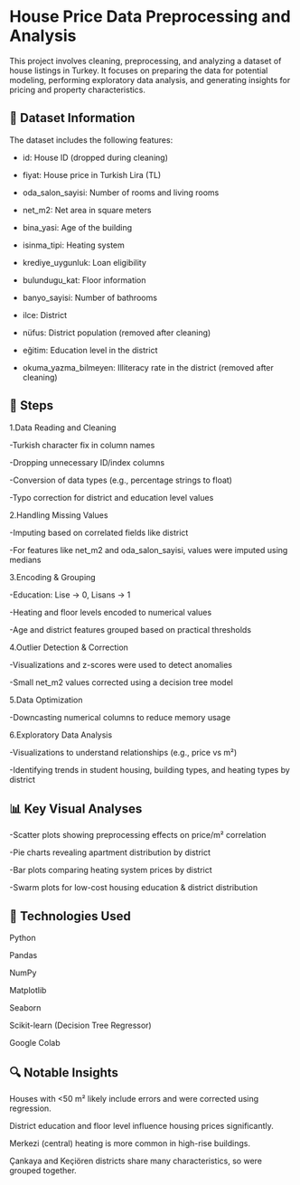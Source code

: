 # House Price Data Preprocessing and Analysis
This project involves cleaning, preprocessing, and analyzing a dataset of house listings in Turkey. It focuses on preparing the data for potential modeling, performing exploratory data analysis, 
and generating insights for pricing and property characteristics.

## 📁 Dataset Information

The dataset includes the following features:

* id: House ID (dropped during cleaning)

* fiyat: House price in Turkish Lira (TL)

* oda_salon_sayisi: Number of rooms and living rooms

* net_m2: Net area in square meters

* bina_yasi: Age of the building

* isinma_tipi: Heating system

* krediye_uygunluk: Loan eligibility

* bulundugu_kat: Floor information

* banyo_sayisi: Number of bathrooms

* ilce: District

* nüfus: District population (removed after cleaning)

* eğitim: Education level in the district

* okuma_yazma_bilmeyen: Illiteracy rate in the district (removed after cleaning)

## 🔧 Steps

1.Data Reading and Cleaning

-Turkish character fix in column names

-Dropping unnecessary ID/index columns

-Conversion of data types (e.g., percentage strings to float)

-Typo correction for district and education level values

2.Handling Missing Values

-Imputing based on correlated fields like district

-For features like net_m2 and oda_salon_sayisi, values were imputed using medians

3.Encoding & Grouping

-Education: Lise → 0, Lisans → 1

-Heating and floor levels encoded to numerical values

-Age and district features grouped based on practical thresholds

4.Outlier Detection & Correction

-Visualizations and z-scores were used to detect anomalies

-Small net_m2 values corrected using a decision tree model

5.Data Optimization

-Downcasting numerical columns to reduce memory usage

6.Exploratory Data Analysis

-Visualizations to understand relationships (e.g., price vs m²)

-Identifying trends in student housing, building types, and heating types by district

## 📊 Key Visual Analyses

-Scatter plots showing preprocessing effects on price/m² correlation

-Pie charts revealing apartment distribution by district

-Bar plots comparing heating system prices by district

-Swarm plots for low-cost housing education & district distribution

## 📌 Technologies Used

Python

Pandas

NumPy

Matplotlib

Seaborn

Scikit-learn (Decision Tree Regressor)

Google Colab

## 🔍 Notable Insights

Houses with <50 m² likely include errors and were corrected using regression.

District education and floor level influence housing prices significantly.

Merkezi (central) heating is more common in high-rise buildings.

Çankaya and Keçiören districts share many characteristics, so were grouped together.

